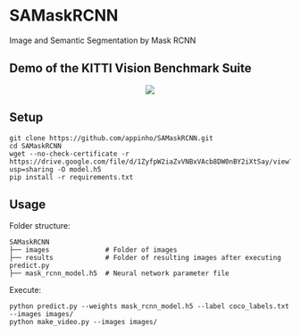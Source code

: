 # SAMaskRCNN
Image and Semantic Segmentation by Mask RCNN

## Demo of the KITTI Vision Benchmark Suite

<p align="center">
  <img src="./kitti_demo.gif">
</p>

## Setup

```
git clone https://github.com/appinho/SAMaskRCNN.git
cd SAMaskRCNN
wget --no-check-certificate -r https://drive.google.com/file/d/1ZyfpW2iaZvVNBxVAcb8DW0nBY2iXtSay/view?usp=sharing -O model.h5
pip install -r requirements.txt
```

## Usage

Folder structure:  

```
SAMaskRCNN
├── images              # Folder of images 
├── results             # Folder of resulting images after executing predict.py
├── mask_rcnn_model.h5  # Neural network parameter file
```

Execute:  

```
python predict.py --weights mask_rcnn_model.h5 --label coco_labels.txt --images images/
python make_video.py --images images/
```
